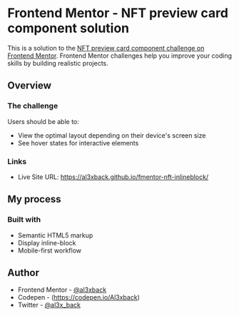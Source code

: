 # Frontend Mentor - NFT preview card component solution

This is a solution to the [NFT preview card component challenge on Frontend Mentor](https://www.frontendmentor.io/challenges/nft-preview-card-component-SbdUL_w0U). Frontend Mentor challenges help you improve your coding skills by building realistic projects.

## Overview

### The challenge

Users should be able to:

- View the optimal layout depending on their device's screen size
- See hover states for interactive elements

### Links

- Live Site URL: https://al3xback.github.io/fmentor-nft-inlineblock/

## My process

### Built with

- Semantic HTML5 markup
- Display inline-block
- Mobile-first workflow

## Author

- Frontend Mentor - [@al3xback](https://www.frontendmentor.io/profile/al3xback)
- Codepen - (https://codepen.io/Al3xback)
- Twitter - [@al3x_back](https://twitter.com/al3x_back)
